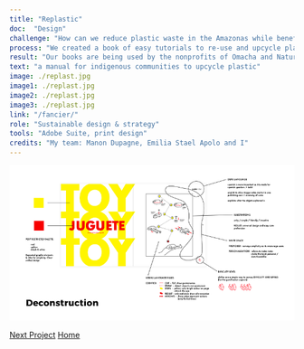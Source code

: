 ```yaml
---
title: "Replastic"
doc:  "Design"
challenge: "How can we reduce plastic waste in the Amazonas while benefiting the local indigenous communities?"
process: "We created a book of easy tutorials to re-use and upcycle plastic bottles to improve their daily life, categorized in four chapters: the home where you can turn a large clear bottle into a skylight through defraction, or toys to generate creativity and fun for the younger kids.. We published the book in two formats, in first a classic book binding and the other as individual cards attached by a bold red elastic that the teachers and the foundation could easily distribute to a larger number of children in workshops or classrooms with a single book. We chose tools that are easily accessible by Amazonian communities."
result: "Our books are being used by the nonprofits of Omacha and Naturama in Puerto Narino, Colombia, an indigenous community in the middle of the jungle, for sustainability and craft workshops. Our ethos and movement behind RePlastic is rethinking that plastic isn't trash at all, it's your next creation."
text: "a manual for indigenous communities to upcycle plastic"
image: ./replast.jpg
image1: ./replast.jpg
image2: ./replast.jpg
image3: ./replast.jpg
link: "/fancier/"
role: "Sustainable design & strategy"
tools: "Adobe Suite, print design"
credits: "My team: Manon Dupagne, Emilia Stael Apolo and I"
---
```


![Hero](./replastic2.png)

[Next Project](/moodfood)
[Home](/)

